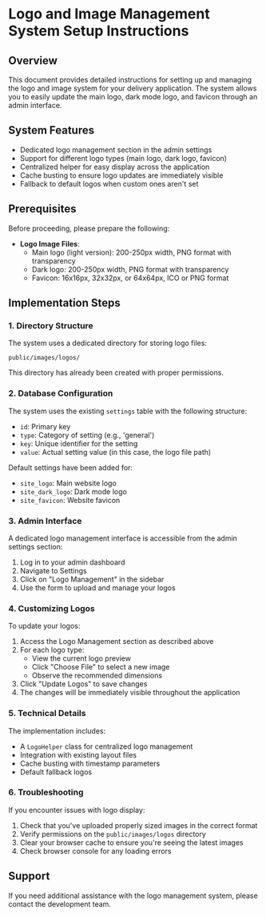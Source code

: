 # Logo and Image Management System Setup Instructions

## Overview

This document provides detailed instructions for setting up and managing the logo and image system for your delivery application. The system allows you to easily update the main logo, dark mode logo, and favicon through an admin interface.

## System Features

- Dedicated logo management section in the admin settings
- Support for different logo types (main logo, dark logo, favicon)
- Centralized helper for easy display across the application
- Cache busting to ensure logo updates are immediately visible
- Fallback to default logos when custom ones aren't set

## Prerequisites

Before proceeding, please prepare the following:

- **Logo Image Files**:
  - Main logo (light version): 200-250px width, PNG format with transparency
  - Dark logo: 200-250px width, PNG format with transparency
  - Favicon: 16x16px, 32x32px, or 64x64px, ICO or PNG format

## Implementation Steps

### 1. Directory Structure

The system uses a dedicated directory for storing logo files:

```
public/images/logos/
```

This directory has already been created with proper permissions.

### 2. Database Configuration

The system uses the existing `settings` table with the following structure:

- `id`: Primary key
- `type`: Category of setting (e.g., 'general')
- `key`: Unique identifier for the setting
- `value`: Actual setting value (in this case, the logo file path)

Default settings have been added for:

- `site_logo`: Main website logo
- `site_dark_logo`: Dark mode logo
- `site_favicon`: Website favicon

### 3. Admin Interface

A dedicated logo management interface is accessible from the admin settings section:

1. Log in to your admin dashboard
2. Navigate to Settings
3. Click on "Logo Management" in the sidebar
4. Use the form to upload and manage your logos

### 4. Customizing Logos

To update your logos:

1. Access the Logo Management section as described above
2. For each logo type:
   - View the current logo preview
   - Click "Choose File" to select a new image
   - Observe the recommended dimensions
3. Click "Update Logos" to save changes
4. The changes will be immediately visible throughout the application

### 5. Technical Details

The implementation includes:

- A `LogoHelper` class for centralized logo management
- Integration with existing layout files
- Cache busting with timestamp parameters
- Default fallback logos

### 6. Troubleshooting

If you encounter issues with logo display:

1. Check that you've uploaded properly sized images in the correct format
2. Verify permissions on the `public/images/logos` directory
3. Clear your browser cache to ensure you're seeing the latest images
4. Check browser console for any loading errors

## Support

If you need additional assistance with the logo management system, please contact the development team.
